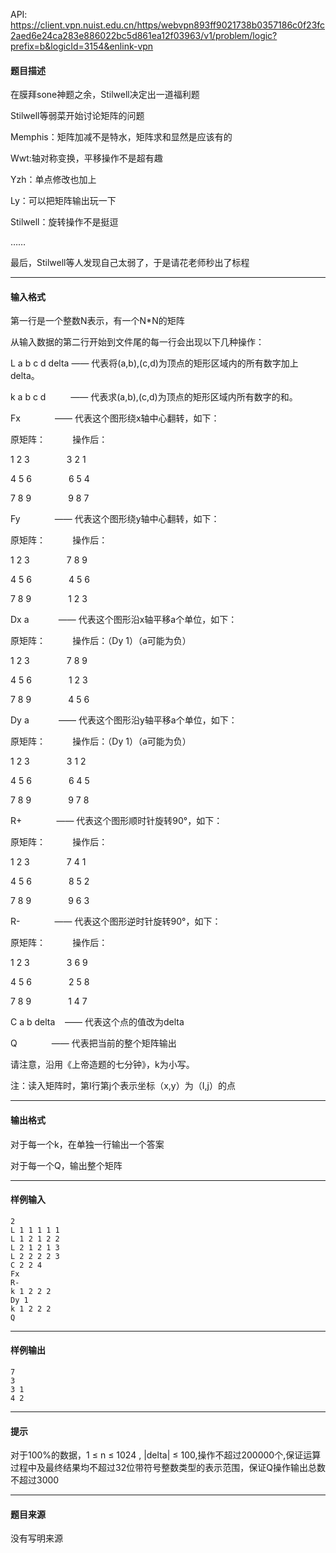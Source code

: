 API: https://client.vpn.nuist.edu.cn/https/webvpn893ff9021738b0357186c0f23fc2aed6e24ca283e886022bc5d861ea12f03963/v1/problem/logic?prefix=b&logicId=3154&enlink-vpn

#### 题目描述

在膜拜sone神题之余，Stilwell决定出一道福利题

Stilwell等弱菜开始讨论矩阵的问题

Memphis：矩阵加减不是特水，矩阵求和显然是应该有的

Wwt:轴对称变换，平移操作不是超有趣

Yzh：单点修改也加上

Ly：可以把矩阵输出玩一下

Stilwell：旋转操作不是挺逗

……

最后，Stilwell等人发现自己太弱了，于是请花老师秒出了标程

---

#### 输入格式

第一行是一个整数N表示，有一个N\*N的矩阵

从输入数据的第二行开始到文件尾的每一行会出现以下几种操作：

L a b c d delta —— 代表将(a,b),(c,d)为顶点的矩形区域内的所有数字加上delta。

k a b c d　　   —— 代表求(a,b),(c,d)为顶点的矩形区域内所有数字的和。

Fx              —— 代表这个图形绕x轴中心翻转，如下：

原矩阵：           操作后：

1 2 3               3 2 1

4 5 6               6 5 4

7 8 9               9 8 7

Fy              —— 代表这个图形绕y轴中心翻转，如下：

原矩阵：           操作后：

1 2 3               7 8 9

4 5 6               4 5 6

7 8 9               1 2 3

Dx a            —— 代表这个图形沿x轴平移a个单位，如下：

原矩阵：           操作后：（Dy 1）（a可能为负）

1 2 3               7 8 9

4 5 6               1 2 3

7 8 9               4 5 6

Dy a            —— 代表这个图形沿y轴平移a个单位，如下：

原矩阵：           操作后：（Dy 1）（a可能为负）

1 2 3               3 1 2

4 5 6               6 4 5

7 8 9               9 7 8

R+              —— 代表这个图形顺时针旋转90°，如下：

原矩阵：           操作后：

1 2 3               7 4 1

4 5 6               8 5 2

7 8 9               9 6 3

R-              —— 代表这个图形逆时针旋转90°，如下：

原矩阵：           操作后：

1 2 3               3 6 9

4 5 6               2 5 8

7 8 9               1 4 7

C a b delta    —— 代表这个点的值改为delta

Q              —— 代表把当前的整个矩阵输出

请注意，沿用《上帝造题的七分钟》，k为小写。

注：读入矩阵时，第I行第j个表示坐标（x,y）为（I,j）的点

---

#### 输出格式

对于每一个k，在单独一行输出一个答案

对于每一个Q，输出整个矩阵

---

#### 样例输入
```
2
L 1 1 1 1 1
L 1 2 1 2 2
L 2 1 2 1 3
L 2 2 2 2 3
C 2 2 4
Fx
R-
k 1 2 2 2
Dy 1
k 1 2 2 2
Q
```

---

#### 样例输出
```
7
3
3 1
4 2

```

---

#### 提示

对于100%的数据，1 ≤ n ≤ 1024 , |delta| ≤ 100,操作不超过200000个,保证运算过程中及最终结果均不超过32位带符号整数类型的表示范围，保证Q操作输出总数不超过3000

---

#### 题目来源

没有写明来源